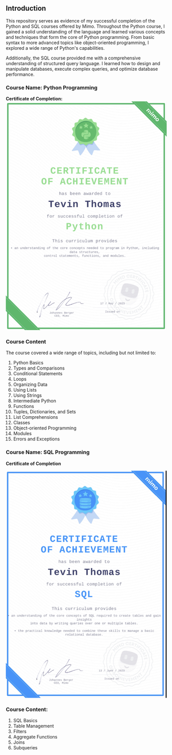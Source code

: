 ## Introduction

This repository serves as evidence of my successful completion of the Python and SQL courses offered by Mimo. Throughout the Python course, I gained a solid understanding of the language and learned various concepts and techniques that form the core of Python programming. From basic syntax to more advanced topics like object-oriented programming, I explored a wide range of Python's capabilities.

Additionally, the SQL course provided me with a comprehensive understanding of structured query language. I learned how to design and manipulate databases, execute complex queries, and optimize database performance. 


### Course Name: Python Programming

<b>Certificate of Completion:</b>
<img src="79D86626-5D14-49B9-A626-FACF82941BA5.jpeg">



### Course Content

The course covered a wide range of topics, including but not limited to:

1. Python Basics
2. Types and Comparisons
3. Conditional Statements
4. Loops
5. Organizing Data
6. Using Lists
7. Using Strings
8. Intermediate Python
9. Functions
10. Tuples, Dictionaries, and Sets
11. List Comprehensions
12. Classes
13. Object-oriented Programming
14. Modules
15. Errors and Exceptions

### Course Name: SQL Programming 

<b>Certificate of Completion</b>

<img src="1A0D3F1B-0A0C-40EE-A1B3-F8056DCABA71.jpeg">

### Course Content:

1. SQL Basics
2. Table Management 
3. Filters
4. Aggregate Functions
5. Joins 
6. Subqueries


